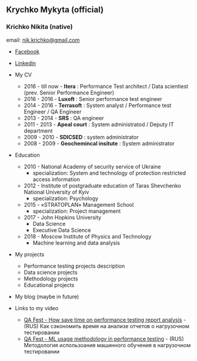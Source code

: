 ## Krychko Mykyta (official) 
### Krichko Nikita (native)
email: [nik.krichko@gmail.com](nik.krichko@gmail.com)

* [Facebook](https://www.facebook.com/nik.krichko)

* [Linkedin](https://www.linkedin.com/in/nikita-krychko-9bb14853/)


* My CV
	* 2016 - till now - **Itera**			: Performance Test architect / Data scientiest (prev. Senior Performance Engineer)
	* 2016 - 2016     - **Luxoft**			: Senior performance test engineer
	* 2014 - 2016     - **Terrasoft**		: System analyst / Performance test Engineer / QA Engineer
	* 2013 - 2014     - **SRS**			: QA engineer
	* 2011 - 2013     - **Apeal court**		: System administratod / Deputy IT department
	* 2009 - 2010     - **SDICSED**			: system administrator
	* 2008 - 2009     - **Geochemincal insitute**	: System administrator
* Education
	* 2010 - National Academy of security service of Ukraine
		* specialization: System and technology of protection restricted access information
	* 2012 - Institute of postgraduate education of Taras Shevchenko National University of Kyiv
		* specialization: Psychology
	* 2015 - «STRATOPLAN» Management School
		* specialization: Project management 
	* 2017 - John Hopkins University
		* Data Science
		* Executive Data Science
	* 2018 - Moscow Institute of Physics and Technology
		* Machine learning and data analysis

* My projects
	* Performance testing projects description
	* Data science projects
	* Methodology projects
	* Educational projects
	

* My blog (maybe in future)

* Links to my video
	* [QA Fest - How save time on performance testing report analysis](https://www.youtube.com/watch?v=izLP7f6LEjI) - (RUS) Как сэкономить время на анализе отчетов о нагрузочном тестировании
	* [QA Fest - ML usage methodology in performance testing](https://www.youtube.com/watch?v=qQDZfSClO0o&t=0s&index=24&list=PLuOBDBq7MW73zWBY2FX2SQXyOCJWFDq2U) - (RUS) Методология использоания машинного обучения в нагрузочном тестировании
